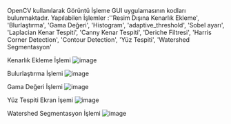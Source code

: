 OpenCV kullanılarak  Görüntü İşleme GUI uygulamasının kodları bulunmaktadır.
Yapılabilen İşlemler :''Resim Dışına Kenarlık Ekleme',
                                'Blurlaştırma',
                                'Gama Değeri',
                                'Histogram',
                                'adaptive_threshold',
                                'Sobel ayarı',
                                'Laplacian Kenar Tespiti',
                                'Canny Kenar Tespiti',
                                'Deriche Filtresi',
                                'Harris Corner Detection',
                                'Contour Detection',
                                'Yüz Tespiti',
                                'Watershed Segmentasyon'




                                
Kenarlık Ekleme İşlemi
![image](https://github.com/Bayrak-tar/Image_Processing_Algorithms/assets/107275132/2f500db2-bb02-4d7b-9936-caaa55db9101)

 Bulurlaştırma İşlemi
![image](https://github.com/Bayrak-tar/Image_Processing_Algorithms/assets/107275132/4e13690f-c29d-4fe4-a2a2-aa142cbc7f10)

 Gama Değeri İşlemi
![image](https://github.com/Bayrak-tar/Image_Processing_Algorithms/assets/107275132/e1afd590-b9c9-4c4c-9a37-3e4be4184b02)

Yüz Tespiti Ekran İşemi
![image](https://github.com/Bayrak-tar/Image_Processing_Algorithms/assets/107275132/fb7a0ab0-6818-4eab-8548-0f53764d4274)

Watershed Segmentasyon İşlemi
![image](https://github.com/Bayrak-tar/Image_Processing_Algorithms/assets/107275132/a0583185-486d-46e3-9420-8aea8b8caf6c)
